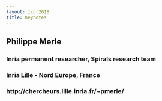 ```yaml
---
layout: iccr2018
title: Keynotes
---
```


<div class="container marketing">

<div class="row featurette">
  <div class="col-md-10 push-md-2">
    <h2 class="featurette-heading">Philippe Merle </h2>
    <h3>Inria permanent researcher, Spirals research team</h3>
    <h3>Inria Lille - Nord Europe, France </h3>
    <h3><a>http://chercheurs.lille.inria.fr/~pmerle/</a></h3>
    <p class="lead">
  </p>


  </div>
  </div>
  </div>
 